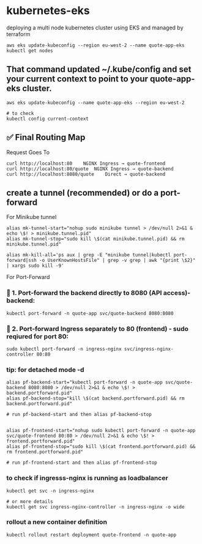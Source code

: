 # kubernetes-eks
deploying a multi node kubernetes cluster using EKS and managed by terraform

```
aws eks update-kubeconfig --region eu-west-2 --name quote-app-eks
kubectl get nodes
```

## That command updated ~/.kube/config and set your current context to point to your quote-app-eks cluster.
```
aws eks update-kubeconfig --name quote-app-eks --region eu-west-2

# to check
kubectl config current-context

```

## ✅ Final Routing Map
Request	Goes To
```
curl http://localhost:80	NGINX Ingress → quote-frontend
curl http://localhost:80/quote	NGINX Ingress → quote-backend
curl http://localhost:8080/quote	Direct → quote-backend
```

## create a tunnel (recommended) or do a port-forward
For Minikube tunnel
```
alias mk-tunnel-start="nohup sudo minikube tunnel > /dev/null 2>&1 & echo \$! > minikube.tunnel.pid"
alias mk-tunnel-stop="sudo kill \$(cat minikube.tunnel.pid) && rm minikube.tunnel.pid"

alias mk-kill-all='ps aux | grep -E "minikube tunnel|kubectl port-forward|ssh -o UserKnownHostsFile" | grep -v grep | awk "{print \$2}" | xargs sudo kill -9'

```
For Port-Forward
### 🔹 1. Port-forward the backend directly to 8080 (API access)- backend:
```
kubectl port-forward -n quote-app svc/quote-backend 8080:8080
```

### 🔹 2. Port-forward Ingress separately to 80 (frontend) - sudo reqiured for port 80:

```
sudo kubectl port-forward -n ingress-nginx svc/ingress-nginx-controller 80:80
```

### tip: for detached mode -d
```
alias pf-backend-start="kubectl port-forward -n quote-app svc/quote-backend 8080:8080 > /dev/null 2>&1 & echo \$! > backend.portforward.pid"
alias pf-backend-stop="kill \$(cat backend.portforward.pid) && rm backend.portforward.pid"

# run pf-backend-start and then alias pf-backend-stop


alias pf-frontend-start="nohup sudo kubectl port-forward -n quote-app svc/quote-frontend 80:80 > /dev/null 2>&1 & echo \$! > frontend.portforward.pid"
alias pf-frontend-stop="sudo kill \$(cat frontend.portforward.pid) && rm frontend.portforward.pid"

# run pf-frontend-start and then alias pf-frontend-stop
```

### to check if ingresss-nginx is running as loadbalancer
```
kubectl get svc -n ingress-nginx

# or more details
kubectl get svc ingress-nginx-controller -n ingress-nginx -o wide

```

### rollout a new container definition
```
kubectl rollout restart deployment quote-frontend -n quote-app
```